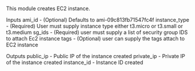 This module creates EC2 instance.

Inputs
ami_id - (Optional) Defaults to ami-09c813fb71547fc4f
instance_type - (Required) User must supply instance type either t3.micro or t3.small or t3.medium
sg_ids - (Required) user must supply a list of security group IDS to attach Ec2 instance
tags - (Optional) user can supply the tags attach to EC2 instance


Outputs
public_ip - Public IP of the instance created
private_ip - Private IP of the instance created
instance_id - Instance ID created